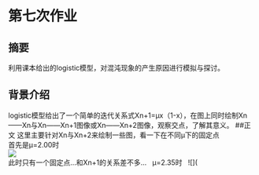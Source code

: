 # 第七次作业
## 摘要
利用课本给出的logistic模型，对混沌现象的产生原因进行模拟与探讨。
## 背景介绍
logistic模型给出了一个简单的迭代关系式Xn+1=μx（1-x），在图上同时绘制Xn——Xn与Xn——Xn+1图像或Xn——Xn+2图像，观察交点，了解其意义。
##正文
这里主要针对Xn与Xn+2来绘制一些图，看一下在不同μ下的固定点  
首先是μ=2.00时  
![](https://github.com/KKllc/computationalphysics_N2015301020021/blob/master/%CE%BC%3D2.00.png)  
此时只有一个固定点...和Xn+1的关系差不多...  
μ=2.35时  
![](
